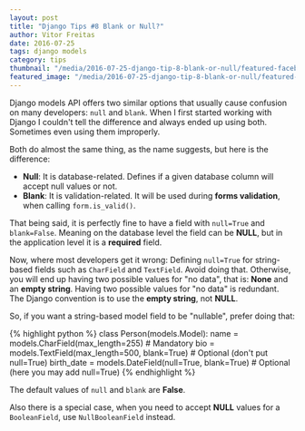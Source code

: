 ```yaml
---
layout: post
title: "Django Tips #8 Blank or Null?"
author: Vitor Freitas
date: 2016-07-25
tags: django models
category: tips
thumbnail: "/media/2016-07-25-django-tip-8-blank-or-null/featured-facebook.jpg"
featured_image: "/media/2016-07-25-django-tip-8-blank-or-null/featured-post-image.jpg"
---
```


Django models API offers two similar options that usually cause confusion on many developers: `null` and `blank`. When
I first started working with Django I couldn't tell the difference and always ended up using both. Sometimes even using
them improperly.

Both do almost the same thing, as the name suggests, but here is the difference:

* **Null**: It is database-related. Defines if a given database column will accept null values or not.
* **Blank**: It is validation-related. It will be used during **forms validation**, when calling `form.is_valid()`.

That being said, it is perfectly fine to have a field with `null=True` and `blank=False`. Meaning on the database level
the field can be **NULL**, but in the application level it is a **required** field.

Now, where most developers get it wrong: Defining `null=True` for string-based fields such as `CharField` and
`TextField`. Avoid doing that. Otherwise, you will end up having two possible values for "no data", that is: **None**
and an **empty string**. Having two possible values for "no data" is redundant. The Django convention is to use the
**empty string**, not **NULL**.

So, if you want a string-based model field to be "nullable", prefer doing that:

{% highlight python %}
class Person(models.Model):
    name = models.CharField(max_length=255)  # Mandatory
    bio = models.TextField(max_length=500, blank=True)  # Optional (don't put null=True)
    birth_date = models.DateField(null=True, blank=True) # Optional (here you may add null=True)
{% endhighlight %}

The default values of `null` and `blank` are **False**.

Also there is a special case, when you need to accept **NULL** values for a `BooleanField`, use `NullBooleanField`
instead.